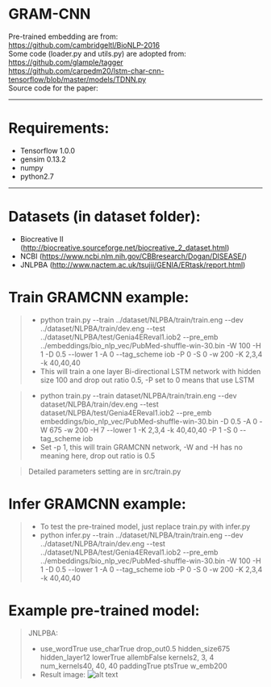 GRAM-CNN
===================

Pre-trained embedding are from: <br>
https://github.com/cambridgeltl/BioNLP-2016 <br>
Some code (loader.py and utils.py) are adopted from: <br>
https://github.com/glample/tagger <br>
https://github.com/carpedm20/lstm-char-cnn-tensorflow/blob/master/models/TDNN.py <br>
Source code for the paper: 

----------
Requirements:
==================

 - Tensorflow  1.0.0
 - gensim 0.13.2
 - numpy
 - python2.7

--------

Datasets (in dataset folder):
==================
 - Biocreative II (http://biocreative.sourceforge.net/biocreative_2_dataset.html)
 - NCBI (https://www.ncbi.nlm.nih.gov/CBBresearch/Dogan/DISEASE/)
 - JNLPBA (http://www.nactem.ac.uk/tsujii/GENIA/ERtask/report.html) 


Train GRAMCNN example:
=================
> - python train.py --train ../dataset/NLPBA/train/train.eng --dev ../dataset/NLPBA/train/dev.eng --test ../dataset/NLPBA/test/Genia4EReval1.iob2 --pre_emb ../embeddings/bio_nlp_vec/PubMed-shuffle-win-30.bin -W 100 -H 1 -D 0.5 --lower 1 -A 0 --tag_scheme iob -P 0 -S 0 -w 200 -K 2,3,4 -k 40,40,40 <br>
> - This will train a one layer Bi-directional LSTM network with hidden size 100 and drop out ratio 0.5, -P set to 0 means that use LSTM 

> - python train.py --train dataset/NLPBA/train/train.eng --dev dataset/NLPBA/train/dev.eng --test dataset/NLPBA/test/Genia4EReval1.iob2 --pre_emb embeddings/bio_nlp_vec/PubMed-shuffle-win-30.bin -D 0.5 -A 0 -W 675 -w 200 -H 7 --lower 1 -K 2,3,4 -k 40,40,40 -P 1 -S 0 --tag_scheme iob <br>
> - Set -p 1, this will train GRAMCNN network, -W and -H has no meaning here, drop out ratio is 0.5

> Detailed parameters setting are in src/train.py

Infer GRAMCNN example:
======================
> - To test the pre-trained model, just replace train.py with infer.py
> - python infer.py --train ../dataset/NLPBA/train/train.eng --dev ../dataset/NLPBA/train/dev.eng --test ../dataset/NLPBA/test/Genia4EReval1.iob2 --pre_emb ../embeddings/bio_nlp_vec/PubMed-shuffle-win-30.bin -W 100 -H 1 -D 0.5 --lower 1 -A 0 --tag_scheme iob -P 0 -S 0 -w 200 -K 2,3,4 -k 40,40,40 <br>

Example pre-trained model:
=======================
> JNLPBA:
> - use_wordTrue use_charTrue drop_out0.5 hidden_size675 hidden_layer12 lowerTrue allembFalse kernels2, 3, 4 num_kernels40, 40, 40 paddingTrue ptsTrue w_emb200
> - Result image:
![alt text](https://github.com/valdersoul/GRAM-CNN/blob/master/src/JNLPBA_res.png)